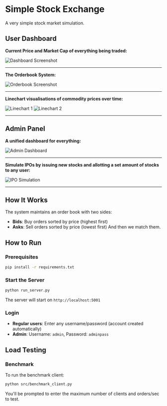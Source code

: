 # Simple Stock Exchange

A very simple stock market simulation.

## User Dashboard

**Current Price and Market Cap of everything being traded:**

![Dashboard Screenshot](https://github.com/user-attachments/assets/c8341449-976e-4506-8213-ecfd27b6cbf5)

---

**The Orderbook System:**

![Orderbook Screenshot](https://github.com/user-attachments/assets/e571cf9b-e88c-4899-aebf-7fc1c4c86715)

---

**Linechart visualisations of commodity prices over time:**

![Linechart 1](https://github.com/user-attachments/assets/ba10eeef-5451-4bae-aef9-765cc6c09361)
![Linechart 2](https://github.com/user-attachments/assets/22256f6a-9483-4d4e-9515-491eea1246e3)

---

## Admin Panel

**A unified dashboard for everything:**

![Admin Dashboard](https://github.com/user-attachments/assets/1f6fbe53-ec2e-4277-9697-9743e32dc61c)

---

**Simulate IPOs by issuing new stocks and allotting a set amount of stocks to any user:**

![IPO Simulation](https://github.com/user-attachments/assets/5fa45e2d-0a1c-4496-ae37-e9e2d56b4cd1)

---

## How It Works

The system maintains an order book with two sides:
- **Bids**: Buy orders sorted by price (highest first)
- **Asks**: Sell orders sorted by price (lowest first)
And then we match them.

## How to Run

### Prerequisites
```bash
pip install -r requirements.txt
```

### Start the Server
```bash
python run_server.py
```

The server will start on `http://localhost:5001`

### Login
- **Regular users**: Enter any username/password (account created automatically)
- **Admin**: Username: `admin`, Password: `adminpass`

## Load Testing

### Benchmark
To run the benchmark client:
```bash
python src/benchmark_client.py
```
You'll be prompted to enter the maximum number of clients and orders/sec to test.

